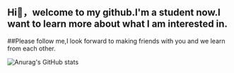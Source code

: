 ## Hi👋，welcome to my github.I'm a student now.I want to learn more about what I am interested in.
##Please follow me,I look forward to making friends with you and we learn from each other.

![Anurag's GitHub stats](https://github-readme-stats.vercel.app/api?username=anuraghazra)

<!--
**CAICAIIs/CAICAIIs** is a ✨ _special_ ✨ repository because its `README.md` (this file) appears on your GitHub profile.

Here are some ideas to get you started:

- 🔭 I’m currently working on ...
- 🌱 I’m currently learning ...
- 👯 I’m looking to collaborate on ...
- 🤔 I’m looking for help with ...
- 💬 Ask me about ...
- 📫 How to reach me: ...
- 😄 Pronouns: ...
- ⚡ Fun fact: ...
-->
